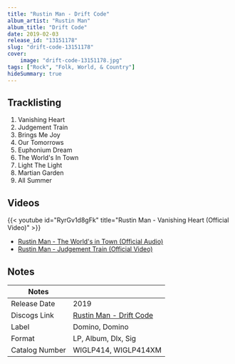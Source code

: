 ```yaml
---
title: "Rustin Man - Drift Code"
album_artist: "Rustin Man"
album_title: "Drift Code"
date: 2019-02-03
release_id: "13151178"
slug: "drift-code-13151178"
cover:
    image: "drift-code-13151178.jpg"
tags: ["Rock", "Folk, World, & Country"]
hideSummary: true
---
```


## Tracklisting
1. Vanishing Heart
2. Judgement Train
3. Brings Me Joy
4. Our Tomorrows
5. Euphonium Dream
6. The World's In Town
7. Light The Light
8. Martian Garden
9. All Summer

## Videos
{{< youtube id="RyrGv1d8gFk" title="Rustin Man - Vanishing Heart (Official Video)" >}}
- [Rustin Man - The World's in Town (Official Audio)](https://www.youtube.com/watch?v=TAGq1470T7I)
- [Rustin Man - Judgement Train (Official Video)](https://www.youtube.com/watch?v=IgBs42v3l0k)

## Notes

| Notes          |             |
| ---------------| ----------- |
| Release Date   | 2019 |
| Discogs Link   | [Rustin Man - Drift Code](https://www.discogs.com/release/13151178) |
| Label          | Domino, Domino |
| Format         | LP, Album, Dlx, Sig |
| Catalog Number | WIGLP414, WIGLP414XM |


